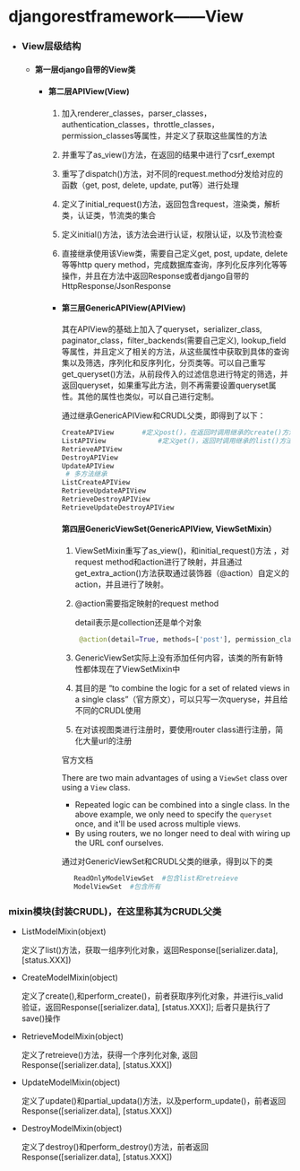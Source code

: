 # djangorestframework——View

- ### View层级结构

  - #### **第一层django自带的View类**

    

    - #### 第二层APIView(View)

      1. 加入renderer_classes，parser_classes，authentication_classes，throttle_classes，permission_classes等属性，并定义了获取这些属性的方法
    
      2. 并重写了as_view()方法，在返回的结果中进行了csrf_exempt
      
      3.  重写了dispatch()方法，对不同的request.method分发给对应的函数（get, post, delete, update, put等）进行处理
      
      4. 定义了initial_request()方法，返回包含request，渲染类，解析类，认证类，节流类的集合
      
      5. 定义initial()方法，该方法会进行认证，权限认证，以及节流检查
      
      6. 直接继承使用该View类，需要自己定义get, post, update, delete等等http query method，完成数据库查询，序列化反序列化等等操作，并且在方法中返回Response或者django自带的HttpResponse/JsonResponse
      
         
      
      - #### 第三层GenericAPIView(APIView)
      
        其在APIView的基础上加入了queryset，serializer_class,  paginator_class，filter_backends(需要自己定义), lookup_field等属性，并且定义了相关的方法，从这些属性中获取到具体的查询集以及筛选，序列化和反序列化，分页类等。可以自己重写get_queryset()方法，从前段传入的过滤信息进行特定的筛选，并返回queryset，如果重写此方法，则不再需要设置queryset属性。其他的属性也类似，可以自己进行定制。
        
        
        
        通过继承GenericAPIView和CRUDL父类，即得到了以下：
        
        ```python
        CreateAPIView		#定义post()，在返回时调用继承的create()方法
        ListAPIView				#定义get()，返回时调用继承的list()方法。以下类类似。
        RetrieveAPIView
        DestroyAPIView
        UpdateAPIView
         # 多方法继承
        ListCreateAPIView
        RetrieveUpdateAPIView
        RetrieveDestroyAPIView
        RetrieveUpdateDestroyAPIView
        ```
        
        
        
        #### 第四层GenericViewSet(GenericAPIView,  ViewSetMixin）
        
        1. ViewSetMixin重写了as_view()，和initial_request()方法 ，对request method和action进行了映射，并且通过get_extra_action()方法获取通过装饰器（@action）自定义的action，并且进行了映射。
        
        2. @action需要指定映射的request method
        
           detail表示是collection还是单个对象
        
           ```python
            @action(detail=True, methods=['post'], permission_classes=[IsAdminOrIsSelf])
           ```
        
        3. GenericViewSet实际上没有添加任何内容，该类的所有新特性都体现在了ViewSetMixin中
        
        4. 其目的是 “to combine the logic for a set of related views in a single class”（官方原文），可以只写一次queryse，并且给不同的CRUDL使用
        
         5. 在对该视图类进行注册时，要使用router class进行注册，简化大量url的注册
        
         官方文档
        
         There are two main advantages of using a `ViewSet` class over using a `View` class.
        
           - Repeated logic can be combined into a single class. In the above example, we only need to specify the `queryset` once, and it'll be used across multiple views.
           - By using routers, we no longer need to deal with wiring up the URL conf ourselves.
        
         
        
           通过对GenericViewSet和CRUDL父类的继承，得到以下的类
        
        ```python
           ReadOnlyModelViewSet  #包含list和retreieve
           ModelViewSet  #包含所有
        ```
        
           



### mixin模块(封装CRUDL)，在这里称其为CRUDL父类

- ListModelMixin(objext)

  定义了list()方法，获取一组序列化对象，返回Response([serializer.data], [status.XXX])

  

- CreateModelMixin(object)

  定义了create(),和perform_create()，前者获取序列化对象，并进行is_valid验证，返回Response([serializer.data], [status.XXX]); 后者只是执行了save()操作

  

- RetrieveModelMixin(object)

  定义了retreieve()方法，获得一个序列化对象, 返回Response([serializer.data], [status.XXX])

  

- UpdateModelMixin(object)

  定义了update()和partial_updata()方法，以及perform_update()，前者返回Response([serializer.data], [status.XXX])

  

- DestroyModelMixin(object)

  定义了destroy()和perform_destroy()方法，前者返回Response([serializer.data], [status.XXX])

​          

